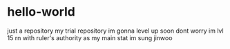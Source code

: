 # hello-world
just a repository 
my trial repository 
im gonna level up soon dont worry 
im lvl 15 rn 
with ruler's authority as my main stat
im sung jinwoo

